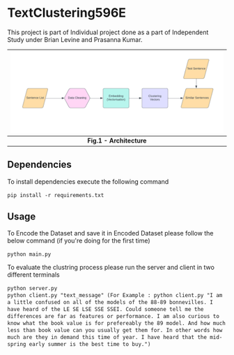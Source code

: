 # TextClustering596E
This project is part of Individual project done as a part of Independent Study under Brian Levine and Prasanna Kumar. 


![Architecture](images/Algorithm.png)|
|:--:|
| <b> Fig.1 - Architecture</b>|

## Dependencies
To install dependencies execute the following command

    pip install -r requirements.txt

## Usage
To Encode the Dataset and save it in Encoded Dataset please follow the below command (if you're doing for the first time) 

    python main.py

To evaluate the clustring process please run the server and client in two different terminals

    python server.py
    python client.py "text_message" (For Example : python client.py "I am a little confused on all of the models of the 88-89 bonnevilles. I have heard of the LE SE LSE SSE SSEI. Could someone tell me the differences are far as features or performance. I am also curious to know what the book value is for prefereably the 89 model. And how much less than book value can you usually get them for. In other words how much are they in demand this time of year. I have heard that the mid-spring early summer is the best time to buy.")

